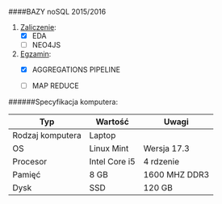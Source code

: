 ####BAZY noSQL 2015/2016

1. [Zaliczenie](https://github.com/twasilewski/noSQL_labs/blob/noSQL_labs/zad2/zad2.md):
    - [x] EDA
    - [ ] NEO4JS

2. [Egzamin](https://github.com/twasilewski/noSQL_labs/blob/noSQL_labs/zad3/zad3.md):
    - [x] AGGREGATIONS PIPELINE
    - [ ] MAP REDUCE


######Specyfikacja komputera:

|        Typ                |              Wartość            |              Uwagi                       |
|---------------------------|---------------------------------|------------------------------------------|
| Rodzaj komputera          | Laptop                          | 			                 |
| OS                        | Linux Mint                      | Wersja 17.3                              |
| Procesor                  | Intel Core i5 	              | 4 rdzenie                                |
| Pamięć                    | 8 GB                            | 1600 MHZ DDR3                            |
| Dysk                      | SSD                             | 120 GB                                   |


